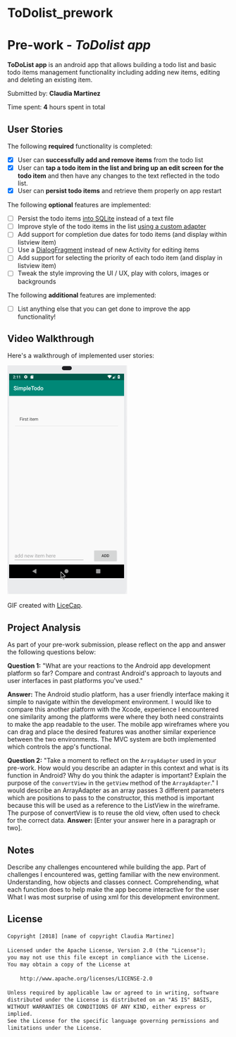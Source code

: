 # ToDolist_prework
# Pre-work - *ToDolist app*

**ToDoList app** is an android app that allows building a todo list and basic todo items management functionality including adding new items, editing and deleting an existing item.

Submitted by: **Claudia Martinez**

Time spent: **4** hours spent in total

## User Stories

The following **required** functionality is completed:

* [X] User can **successfully add and remove items** from the todo list
* [X] User can **tap a todo item in the list and bring up an edit screen for the todo item** and then have any changes to the text reflected in the todo list.
* [X] User can **persist todo items** and retrieve them properly on app restart

The following **optional** features are implemented:

* [ ] Persist the todo items [into SQLite](http://guides.codepath.com/android/Persisting-Data-to-the-Device#sqlite) instead of a text file
* [ ] Improve style of the todo items in the list [using a custom adapter](http://guides.codepath.com/android/Using-an-ArrayAdapter-with-ListView)
* [ ] Add support for completion due dates for todo items (and display within listview item)
* [ ] Use a [DialogFragment](http://guides.codepath.com/android/Using-DialogFragment) instead of new Activity for editing items
* [ ] Add support for selecting the priority of each todo item (and display in listview item)
* [ ] Tweak the style improving the UI / UX, play with colors, images or backgrounds

The following **additional** features are implemented:

* [ ] List anything else that you can get done to improve the app functionality!

## Video Walkthrough

Here's a walkthrough of implemented user stories:

<img src='https://github.com/claudia00/ToDolist_prework/blob/master/todolistgif.gif' title='Video Walkthrough' width='' alt='Video Walkthrough' />

GIF created with [LiceCap](http://www.cockos.com/licecap/).

## Project Analysis

As part of your pre-work submission, please reflect on the app and answer the following questions below:

**Question 1:** "What are your reactions to the Android app development platform so far? Compare and contrast Android's approach to layouts and user interfaces in past platforms you've used."

**Answer:**  The Android studio platform, has a user friendly interface making it simple to navigate within the development environment. I would like to compare this another platform with the Xcode, experience I encountered one similarity among the platforms were where they both need constraints to make the app readable to the user. The mobile app wireframes where you can drag and place the desired features was another similar experience between the two environments. The MVC system are both implemented which controls the app's functional. 

**Question 2:** "Take a moment to reflect on the `ArrayAdapter` used in your pre-work. How would you describe an adapter in this context and what is its function in Android? Why do you think the adapter is important? Explain the purpose of the `convertView` in the `getView` method of the `ArrayAdapter`."
I would describe an ArrayAdapter as an array passes 3 different parameters which are positions to pass to the constructor, this method is important because this will be used as a reference to the ListView in the wireframe. The purpose of convertView is to reuse the old view, often used to check for the correct data.
**Answer:** [Enter your answer here in a paragraph or two].

## Notes

Describe any challenges encountered while building the app.
Part of challenges I encountered was, getting familiar with the new environment. Understanding, how objects and classes connect. Comprehending, what each function does to help make the app become interactive for the user What I was most surprise of using xml for this development environment.

## License

    Copyright [2018] [name of copyright Claudia Martinez]

    Licensed under the Apache License, Version 2.0 (the "License");
    you may not use this file except in compliance with the License.
    You may obtain a copy of the License at

        http://www.apache.org/licenses/LICENSE-2.0

    Unless required by applicable law or agreed to in writing, software
    distributed under the License is distributed on an "AS IS" BASIS,
    WITHOUT WARRANTIES OR CONDITIONS OF ANY KIND, either express or implied.
    See the License for the specific language governing permissions and
    limitations under the License.
